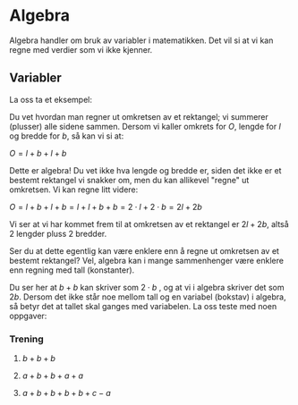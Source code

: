 # Algebra

Algebra handler om bruk av variabler i matematikken. Det vil si at vi kan regne med verdier som vi ikke kjenner. 



## Variabler

La oss ta et eksempel:

Du vet hvordan man regner ut omkretsen av et rektangel; vi summerer (plusser) alle sidene sammen. Dersom vi kaller omkrets for *O*, lengde for *l* og bredde for *b*, så kan vi si at:

$O=l+b+l+b$

Dette er algebra! Du vet ikke hva lengde og bredde er, siden det ikke er et bestemt rektangel vi snakker om, men du kan allikevel "regne" ut omkretsen. Vi kan regne litt videre:

$O=l+b+l+b=l+l+b+b=2\cdot l+2\cdot b=2l+2b$

Vi ser at vi har kommet frem til at omkretsen av et rektangel er $2l+2b$, altså 2 lengder pluss 2 bredder.

Ser du at dette egentlig kan være enklere enn å regne ut omkretsen av et bestemt rektangel? Vel, algebra kan i mange sammenhenger være enklere enn regning med tall (konstanter).

Du ser her at $b+b$ kan skriver som $2\cdot b$ , og at vi i algebra skriver det som $2b$. Dersom det ikke står noe mellom tall og en variabel (bokstav) i algebra, så betyr det at tallet skal ganges med variabelen. La oss teste med noen oppgaver:

### Trening

1. $b+b+b$

2. $a+b+b+a+a$

3. $a+b+b+b+b+c-a$